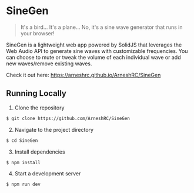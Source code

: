# SineGen

> It's a bird... It's a plane... No, it's a sine wave generator that runs in your browser!

SineGen is a lightweight web app powered by SolidJS that leverages the Web Audio API to generate sine waves with customizable frequencies. You can choose to mute or tweak the volume of each individual wave or add new waves/remove existing waves.

Check it out here: <https://arneshrc.github.io/ArneshRC/SineGen>

## Running Locally

1. Clone the repository

```bash
$ git clone https://github.com/ArneshRC/SineGen
```

2. Navigate to the project directory

```bash
$ cd SineGen
```

3. Install dependencies

```bash
$ npm install
```

4. Start a development server

```bash
$ npm run dev
```
